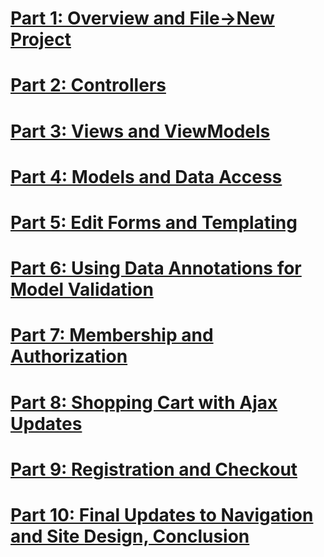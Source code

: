 # [Part 1: Overview and File->New Project](mvc-music-store-part-1.md)
# [Part 2: Controllers](mvc-music-store-part-2.md)
# [Part 3: Views and ViewModels](mvc-music-store-part-3.md)
# [Part 4: Models and Data Access](mvc-music-store-part-4.md)
# [Part 5: Edit Forms and Templating](mvc-music-store-part-5.md)
# [Part 6: Using Data Annotations for Model Validation](mvc-music-store-part-6.md)
# [Part 7: Membership and Authorization](mvc-music-store-part-7.md)
# [Part 8: Shopping Cart with Ajax Updates](mvc-music-store-part-8.md)
# [Part 9: Registration and Checkout](mvc-music-store-part-9.md)
# [Part 10: Final Updates to Navigation and Site Design, Conclusion](mvc-music-store-part-10.md)
